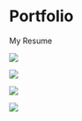 # Portfolio
My Resume

![](https://cloud.githubusercontent.com/assets/26084391/24839205/d37348f6-1d73-11e7-98d9-c4756a51ab6e.png)

![](https://cloud.githubusercontent.com/assets/26084391/24839207/dd2681f6-1d73-11e7-991d-2179f28a5151.png)

![](https://cloud.githubusercontent.com/assets/26084391/24839216/fc5a285c-1d73-11e7-8ee6-4ccdcb25cde0.png)

![](https://cloud.githubusercontent.com/assets/26084391/24839213/eead3fd2-1d73-11e7-8484-7a3468926ca8.png)




